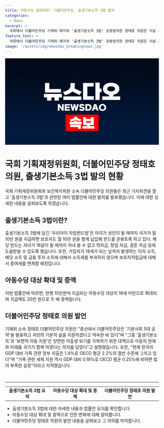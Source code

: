 ```yaml
---
title: 아동수당 업데이트! 더불어민주당, 출생기본소득 3법 발의
categories:
  - News
excerpt: >
  국회에서 더불어민주당 기재위·복지위 '출생기본소득 3법' 공동발의한 정태호 의원은 이날 기자회견을 열어 발의 내용을 설명했다. 법안에는 '우리아이 자립펀드법'을 포함해 아동복지법, 조세특례제한법 등이 담겼는데, 출생기본소득은 국가가 월 10만 원을 아이에 지급하고 보호자도 월 10만 원을 함께 납입해 펀드를 운용할 수 있도록 하는 내용이다. 또한, 아동수당도 확대되어 18세 미만으로 대상이 확대되고, 지급액도 20만 원으로 두 배 증액된다. 정 의원은 이를 통해 기본적 삶을 지원하겠다고 약속했고, 현행 가족 관련 정부 지출이 부족하다고 지적했다.
feature_text: >
  국회에서 더불어민주당 기재위·복지위 '출생기본소득 3법' 공동발의한 정태호 의원은 이날 기자회견을 열어 발의 내용을 설명했다. 법안에는 '우리아이 자립펀드법'을 포함해 아동복지법, 조세특례제한법 등이 담겼는데, 출생기본소득은 국가가 월 10만 원을 아이에 지급하고 보호자도 월 10만 원을 함께 납입해 펀드를 운용할 수 있도록 하는 내용이다. 또한, 아동수당도 확대되어 18세 미만으로 대상이 확대되고, 지급액도 20만 원으로 두 배 증액된다. 정 의원은 이를 통해 기본적 삶을 지원하겠다고 약속했고, 현행 가족 관련 정부 지출이 부족하다고 지적했다.
image: '/assets/img/newsdao_breakingnews.jpg'
---
```


<p><img src="/assets/img/newsdao_breakingnews.jpg" alt="pcversion 속보" /></p>

<h1>국회 기획재정위원회, 더불어민주당 정태호 의원, 출생기본소득 3법 발의 현황</h1>

<p data-ke-size="size16">국회 기획재정위원회와 보건복지위원 소속 더불어민주당 의원들은 최근 기자회견을 열고 '출생기본소득 3법'과 관련된 여러 법률안에 대한 발의를 발표했습니다. 이에 대한 상세한 내용을 살펴보도록 하겠습니다.</p>

<h2 data-ke-size="size26">출생기본소득 3법이란?</h2>

<p data-ke-size="size16">출생기본소득 3법에 담긴 '우리아이 자립펀드법'은 아이가 성인이 될 때까지 국가가 월 10만 원을 지급하면 보호자도 월 10만 원을 함께 납입해 펀드를 운용토록 하고 있다. 해당 펀드는 자녀가 18살이 될 때까지 꺼내 쓸 수 없고 학자금, 창업 자금, 결혼 자금 등에 도움받을 수 있도록 했습니다. 또한, 가입자가 18세가 되는 날까지 발생하는 이자 소득, 배당 소득 및 금융 투자 소득에 대해서 소득세를 부과하지 않으며 보호자적립금에 대해서 증여세를 면제할 예정입니다.</p>

<h2 data-ke-size="size26">아동수당 대상 확대 및 증액</h2>

<p data-ke-size="size16">이번 법률안에 따르면, 현행 10만원씩 지급되는 아동수당 대상이 18세 미만으로 확대되며 지급액도 20만 원으로 두 배 증액됩니다.</p>

<h2 data-ke-size="size26">더불어민주당 정태호 의원 발언</h2>

<p data-ke-size="size16">기재위 소속 정태호 더불어민주당 의원은 "총선에서 더불어민주당은 '기본사회 5대 공약'을 발표하고 국민의 기본적 삶을 지원하겠다고 약속한 바 있다"며 "그중 '출생기본소득'과 '보편적 아동 지원'은 당면한 저출생 위기를 극복하기 위한 대책으로 아동의 현재와 미래를 국가가 함께 하겠다는 의지를 담았다"고 설명했습니다. 또한, "현재 한국의 GDP 대비 가족 관련 정부 지출은 1.4%로 OECD 평균 2.2%의 절반 수준에 그치고 있다"며 "가족 관련 세제 지원 역시 GDP 대비 0.19%로 OECD 평균 0.25%에 비하면 많이 부족한 실정"이라고 지적했습니다.</p>

<p data-ke-size="size16">&nbsp;</p>

<hr>

<table>
    <tbody>
        <tr>
            <td style="text-align: center; height: 17px;"><b>출생기본소득 3법 요약</b></td>
            <td style="text-align: center; height: 17px;"><b>아동수당 대상 확대 및 증액</b></td>
            <td style="text-align: center; height: 17px;"><b>더불어민주당 정태호 의원 발언</b></td>
        </tr>
    </tbody>
</table>

<ul>
    <li>출생기본소득 3법에 대한 자세한 내용과 법률안 요지를 확인합니다.</li>
    <li>아동수당 대상 확대 및 증액으로 인한 변화에 대해 알아봅니다.</li>
    <li>더불어민주당 정태호 의원의 발언 내용을 살펴보고 그 의의를 파악합니다.</li>
</ul>

